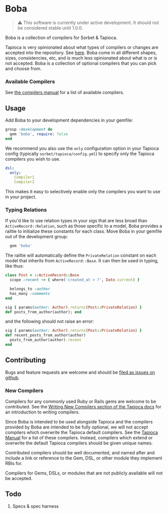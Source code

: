 # Boba

> :warning: This software is currently under active development. It should not be considered stable until 1.0.0.

Boba is a collection of compilers for Sorbet & Tapioca.

Tapioca is very opinionated about what types of compilers or changes are accepted into the repository. See [here](https://github.com/Shopify/tapioca?tab=readme-ov-file#dsl-compilers). Boba come in all different shapes, sizes, consistencies, etc, and is much less opinionated about what is or is not accepted. Boba is a collection of optional compilers that you can pick and choose from.

### Available Compilers

See [the compilers manual](https://github.com/angellist/boba/blob/main/manual/compilers.md) for a list of available compilers.

## Usage

Add Boba to your development dependencies in your gemfile:
```ruby
group :development do
  gem 'boba', require: false
end
```

We recommend you also use the `only` configuration option in your Tapioca config (typically `sorbet/tapioca/config.yml`) to specify only the Tapioca compilers you wish to use.
```yml
dsl:
  only:
    Compiler1
    Compiler2
```
This makes it easy to selectively enable only the compilers you want to use in your project.

### Typing Relations

If you'd like to use relation types in your sigs that are less broad than `ActiveRecord::Relation`, such as those specific to a model, Boba provides a railtie to initialize these constants for each class. Move Boba in your gemfile out of the development group:

```ruby
  gem 'boba'
```

The railtie will automatically define the `PrivateRelation` constant on each model that inherits from `ActiveRecord::Base`. It can then be used in typing, like thus:
```ruby
class Post < ::ActiveRecord::Base
  scope :recent -> { where('created_at > ?', Date.current) }

  belongs_to :author
  has_many :comments
end

sig { params(author: Author).returns(Post::PrivateRelation) }
def posts_from_author(author); end
```

and the following should not raise an error:

```ruby
sig { params(author: Author).returns(Post::PrivateRelation) }
def recent_posts_from_author(author)
  posts_from_author(author).recent
end
```

## Contributing

Bugs and feature requests are welcome and should be [filed as issues on github](https://github.com/angellist/boba/issues).

### New Compilers

Compilers for any commonly used Ruby or Rails gems are welcome to be contributed. See the [Writing New Compilers section of the Tapioca docs](https://github.com/Shopify/tapioca?tab=readme-ov-file#writing-custom-dsl-compilers) for an introduction to writing compilers.

Since Boba is intended to be used alongside Tapioca and the compilers provided by Boba are intended to be fully optional, we will not accept compilers which overwrite the Tapioca default compilers. See the [Tapioca Manual](https://github.com/Shopify/tapioca/blob/main/manual/compilers.md) for a list of these compilers. Instead, compilers which extend or overwrite the default Tapioca compilers should be given unique names.

Contributed compilers should be well documented, and named after and include a link or reference to the Gem, DSL, or other module they implement RBIs for.

Compilers for Gems, DSLs, or modules that are not publicly available will not be accepted.

## Todo

1. Specs & spec harness
